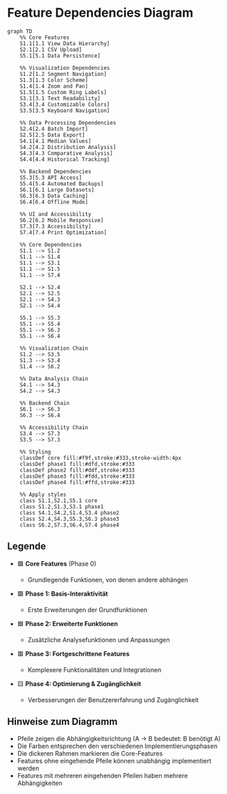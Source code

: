 # Feature Dependencies Diagram

```mermaid
graph TD
    %% Core Features
    S1.1[1.1 View Data Hierarchy]
    S2.1[2.1 CSV Upload]
    S5.1[5.1 Data Persistence]

    %% Visualization Dependencies
    S1.2[1.2 Segment Navigation]
    S1.3[1.3 Color Scheme]
    S1.4[1.4 Zoom and Pan]
    S1.5[1.5 Custom Ring Labels]
    S3.1[3.1 Text Readability]
    S3.4[3.4 Customizable Colors]
    S3.5[3.5 Keyboard Navigation]

    %% Data Processing Dependencies
    S2.4[2.4 Batch Import]
    S2.5[2.5 Data Export]
    S4.1[4.1 Median Values]
    S4.2[4.2 Distribution Analysis]
    S4.3[4.3 Comparative Analysis]
    S4.4[4.4 Historical Tracking]

    %% Backend Dependencies
    S5.3[5.3 API Access]
    S5.4[5.4 Automated Backups]
    S6.1[6.1 Large Datasets]
    S6.3[6.3 Data Caching]
    S6.4[6.4 Offline Mode]

    %% UI and Accessibility
    S6.2[6.2 Mobile Responsive]
    S7.3[7.3 Accessibility]
    S7.4[7.4 Print Optimization]

    %% Core Dependencies
    S1.1 --> S1.2
    S1.1 --> S1.4
    S1.1 --> S3.1
    S1.1 --> S1.5
    S1.1 --> S7.4

    S2.1 --> S2.4
    S2.1 --> S2.5
    S2.1 --> S4.3
    S2.1 --> S4.4

    S5.1 --> S5.3
    S5.1 --> S5.4
    S5.1 --> S6.3
    S5.1 --> S6.4

    %% Visualization Chain
    S1.2 --> S3.5
    S1.3 --> S3.4
    S1.4 --> S6.2

    %% Data Analysis Chain
    S4.1 --> S4.3
    S4.2 --> S4.3

    %% Backend Chain
    S6.1 --> S6.3
    S6.3 --> S6.4

    %% Accessibility Chain
    S3.4 --> S7.3
    S3.5 --> S7.3

    %% Styling
    classDef core fill:#f9f,stroke:#333,stroke-width:4px
    classDef phase1 fill:#dfd,stroke:#333
    classDef phase2 fill:#ddf,stroke:#333
    classDef phase3 fill:#fdd,stroke:#333
    classDef phase4 fill:#ffd,stroke:#333

    %% Apply styles
    class S1.1,S2.1,S5.1 core
    class S1.2,S1.3,S3.1 phase1
    class S4.1,S4.2,S1.4,S3.4 phase2
    class S2.4,S4.3,S5.3,S6.3 phase3
    class S6.2,S7.3,S6.4,S7.4 phase4

```

## Legende

- 🟪 **Core Features** (Phase 0)
  - Grundlegende Funktionen, von denen andere abhängen

- 🟩 **Phase 1: Basis-Interaktivität**
  - Erste Erweiterungen der Grundfunktionen

- 🟦 **Phase 2: Erweiterte Funktionen**
  - Zusätzliche Analysefunktionen und Anpassungen

- 🟥 **Phase 3: Fortgeschrittene Features**
  - Komplexere Funktionalitäten und Integrationen

- 🟨 **Phase 4: Optimierung & Zugänglichkeit**
  - Verbesserungen der Benutzererfahrung und Zugänglichkeit

## Hinweise zum Diagramm

- Pfeile zeigen die Abhängigkeitsrichtung (A → B bedeutet: B benötigt A)
- Die Farben entsprechen den verschiedenen Implementierungsphasen
- Die dickeren Rahmen markieren die Core-Features
- Features ohne eingehende Pfeile können unabhängig implementiert werden
- Features mit mehreren eingehenden Pfeilen haben mehrere Abhängigkeiten
